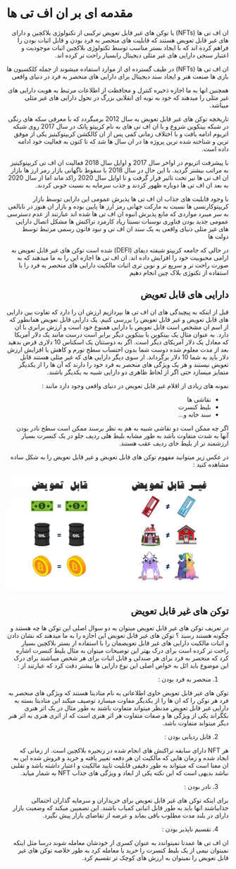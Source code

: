 # مقدمه ای بر ان اف تی ها
<div dir="rtl">

ان اف تی ها (NFTs) یا توکن های غیر قابل تعویض ترکیبی از تکنولوژی بلاکچین و دارای های غیر قابل تعویض هستند که قابلیت های منحصر به فرد بودن و قابل اثبات بودن را فراهم کرده اند که با ایجاد بستر مناسب توسط تکنولوژی بلاکچین اثبات موجودیت و اعتبار سنجی دارایی های غیر مثلی دیجیتال رابسیار راحت تر کرده اند.

ان اف تی ها (NFTs) در طیف گسترده ای از موارد استفاده میشوند از جمله کلکسیون ها بازی ها صنعت هنر و ایجاد سند دیجیتال برای دارایی های منحصر به فرد در دنیای واقعی
 
همچنین انها به ما اجازه ذخیره کنترل و محافظت از اطلاعات مرتبط به هویت دارایی های غیر مثلی را میدهند که خود به نوبه ای انقلابی بزرگ در تحول دارایی های غیر مثلی میباشد.

 تاریخچه توکن های غیر قابل تعویض به سال 2012 برمیگردد که با معرفی سکه های رنگی در شبکه بیتکوین شروع و با ان اف تی های به نام کریپتو پانک در سال 2017 روی شبکه اتریوم ادامه یافت و با اختلاف زمانی کمی پس از ان کالکشن کریپتوکیتیز یکی از موفق ترین و شناخته شده ترین پروژه ها در ان سال ها شد که تا کنون به فعالیت خود ادامه داده است.
 
 با پیشرفت اتریوم در اواخر سال 2017 و اوایل سال 2018 فعالیت ان اف تی کریپتوکیتیز به مراتب بیشتر گردید. با این حال در سال 2018 با سقوط ناگهانی بازار رمز ارز ها بازار ان اف تی ها نیر تحت تاثیر فرار گرفت و تا اوایل سال 2020 راکد ماند اما از سال 2020 به بعد ان اف تی ها دوباره ظهور کردند و جذب سرمایه به نسبت خوبی کردند.

 با وجود قابلیت های جذاب ان اف تی ها پذیرش عمومی این دارایی توسط بازار کریپتوکارنسی ها نسبت به مارکت جهانی رمز ارز ها پایین بوده و بازار ان هنوز در نابالغی به سر میبرد مواردی که مانع پذیرش انبوه ان اف تی ها شده اند عبارتند از عدم دسترسی عمومی جدید بودن فناوری نوسنات نسبتا زیاد کارمزد تراکنش ها مشکل اتصال دارایی های غیر مثلی دنیای واقعی به یک سند ان اف تی و نبود فانون رسمی مرتبط توسط دولت ها
 
 در حالی که جامعه کریپتو شیفته دیفای (DEFI) شده است توکن های غیر قابل تعویض به ارامی محبوبیت خود را افزایش داده اند. ان اف تی ها اجازه این را به ما میدهند که به صورت راحت تر و سریع تر و نوین تری اثبات مالکیت دارایی های منحصر به فرد را با استفاده از تکنوژی بلاک چین انجام دهیم 

## دارایی های قابل تعویض 
 
 قبل از اینکه به پیچیدگی های ان اف تی ها بپردازیم ارزش ان را دارد که تفاوت بین دارایی های قابل تعویض و غیر قابل تعویض را بررسی کنیم. یک دارایی قابل تعویض همانطور که از اسم ان مشخص است قابل تعویض با دارایی همنوع خود است و ارزش برابری با ان دارد. به عنوان مثال یک بیتکوین با بیتکوین دیگر برابر است درست مانند یک دلار آمریکا که معادل یک دلار آمریکای دیگر است. اگر به دوستتان یک اسکناس 10 دلاری قرض بدهید بعد از مدت معلوم شده دوست شما بدون احتساب سطح تورم و کاهش یا افزایش ارزش دلار باید به شما 10 دلار برگرداند. از سوی دیگر دارایی های که غیر مثلی هستند قابل تعویض نیستند و هر یک ویژگی های منحصر به فرد خود را دارند که آن ها را از یکدیگر متمایز میسازد حتی اگر از لحاظ ظاهری دو دارایی شبیه به یکدیگر باشند.
 
 نمونه های زیادی از اقلام غیر قابل تعویض در دنیای واقعی وجود دارد مانند :
 
 - نقاشی ها
 - بلیط کنسرت
 - سند خانه و...
 
 اگر چه ممکن است دو نقاشی شبیه به هم به نظر برسند ممکن است سطح نادر بودن آنها به شدت متفاوت باشد به طور مشابه بلیط هلی ردیف جلو در یک کنسرت بسیار ارزشمند تر از بلیط خای ردیف عقب هستند.
 
 در عکس زیر میتوانید مفهوم توکن های قابل تعویض و غیر قابل تعویض را به شکل ساده مشاهده کنید :
 
![alt text](https://github.com/rapexa/Introduction-to-NFTs/blob/main/Pictures/Fungible-vs-Non-Fungible-Tokens.jpg?raw=true)

 ## توکن های غیر قابل تعویض
 
در تعریف توکن های غیر قابل تعویض میتوان به دو سوال اصلی این توکن ها چه هستند و چگونه هستند رسید ؟ توکن های غیر قابل تعویض این اجازه را به ما میدهند که نشان دادن و اثبات مالکیت دارایی های غیر قابل تعویضمان را با استفاده از بستر بلاکچین بسیار راحت تر کرده است برای درک بهتر این توضیحات میتوان به مثال بلیط کنسرت اشاره کرد که منحصر به فرد برای هر صندلی و قابل اثبات برای هر شخص میباشند برای درک این موضوع باید ائل به خواص اصلی این نوع دارایی ها بیشتر دقت کرد که عبارتند از :
 
 1. منحصر به  فرد بودن : 
 
  توکن های غیر قابل تعویض حاوی اطلاعاتی به نام متادیتا هستند که ویژگی های منحصر به فرد هر توکن را که ان ها را از یکدیگر مفاوت میسازد توصیف میکند این متادیتا بسته به دارایی غیر قابل تعویض مدنظر میتواند متفاوت باشند به طور مثال در یک اثر هنری بکگراند یکی از ویژگی ها و صفات متفاوت هر اثر هنری است که از اثری هنری به اثر هنر دیگر میتواند متفاوت باشد.
 
 2. قابل ردیابی بودن :

 هر NFT دارای سابقه تراکنش های انجام شده در زنجیره بلاکچین است. از زمانی که ایجاد شده و زمان هایی که مالکیت ان هر دفعه تغییر یافته و خرید و فروش شده این به ان معنا است که میتواند به طور دقیقی قابلیت تایید مالکیت و اعتبار داشته باشد و تقلبی نباشد بدیهی است که این نکته یکی از ابعاد و ویژگی های جذاب NFT به شمار میاید.
 
 3. نادر بودن :
 
 برای اینکه توکن های غیر قابل تعویض برای خریداران و سرمایه گذاران احتمالی جذابباشند انها باید به طور قابل اثباتی کمیاب باشند. این تضمیین میکند که وضعیت بازار دارای در بلند مدت مطلوب باقی بماند و عرضه از تقاضای بازار پیش نگیرد.
 
 4. تقسیم ناپذیر بودن :
 
 ان اف تی  ها عمدتا نمیتواندد به عنوان کسری از خودشان معامله شوند درسا مثل اینکه نمیتوان نیمی از یک بلیط کنسرت را خرید یا معامله کرد به طور خلاصه  توکن های غیر قابل تعویض را نمیتوان به ارزش های کوچک تر تقسیم کرد.
  
</div>
